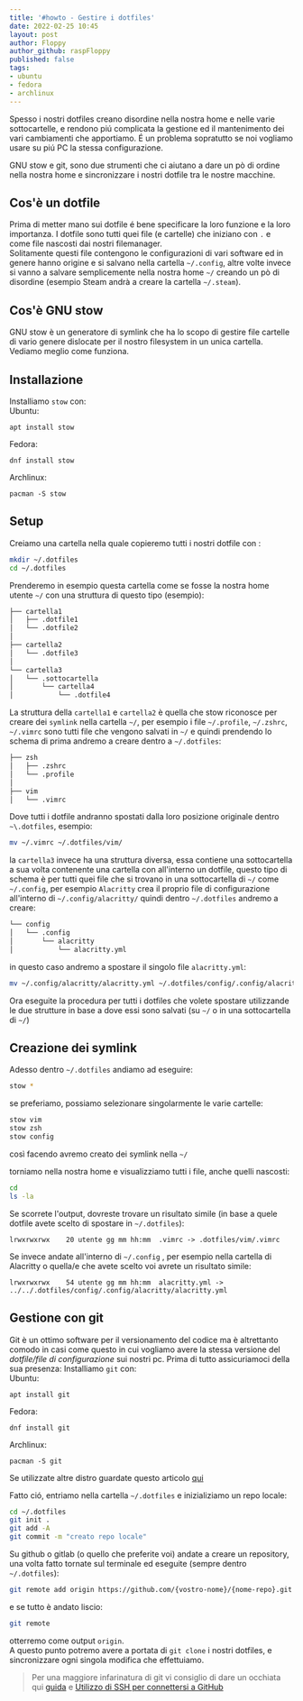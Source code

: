 ```yaml
---
title: '#howto - Gestire i dotfiles' 
date: 2022-02-25 10:45
layout: post 
author: Floppy
author_github: raspFloppy
published: false
tags: 
- ubuntu
- fedora
- archlinux
---
```


Spesso i nostri dotfiles creano disordine nella nostra home e nelle varie sottocartelle, e rendono piú complicata la gestione ed il mantenimento dei vari cambiamenti che apportiamo.
É un problema sopratutto se noi vogliamo usare su piú PC la stessa configurazione.

GNU stow e git,  sono due strumenti che ci aiutano a dare un pò di ordine nella nostra home e sincronizzare i nostri dotfile tra le nostre macchine.


## Cos'è un dotfile
Prima di metter mano sui dotfile é bene specificare la loro funzione e la loro importanza.
I dotfile sono tutti quei file (e cartelle) che iniziano con `.` e come file nascosti dai nostri filemanager. \
Solitamente questi file contengono le configurazioni di vari software ed in genere hanno origine e si salvano nella cartella `~/.config`, altre volte invece si vanno a salvare semplicemente nella nostra home `~/` creando un pò di disordine (esempio Steam andrà a creare la cartella `~/.steam`).


## Cos'è GNU stow
GNU stow è un generatore di symlink che ha lo scopo di gestire file cartelle di vario genere dislocate per il nostro filesystem in un unica cartella.
Vediamo meglio come funziona.

## Installazione
Installiamo `stow` con: \
Ubuntu:
``` 
apt install stow
```
Fedora:
``` 
dnf install stow
```
Archlinux:
``` 
pacman -S stow
```


## Setup
Creiamo una cartella nella quale copieremo tutti i nostri dotfile con :
``` bash
mkdir ~/.dotfiles
cd ~/.dotfiles
``` 

Prenderemo in esempio questa cartella come se fosse la nostra home utente `~/` con una struttura di questo tipo (esempio):
``` bash
├── cartella1
│   ├── .dotfile1
│   └── .dotfile2
│ 
├── cartella2
│   └── .dotfile3
│ 
└── cartella3
│   └── .sottocartella
│       └── cartella4
│           └── .dotfile4
```

La struttura della `cartella1` e `cartella2` è quella che stow riconosce per creare dei `symlink` nella cartella `~/`, per esempio i file `~/.profile`, `~/.zshrc`, `~/.vimrc` 
sono tutti file che vengono salvati in `~/` e quindi prendendo lo schema di prima andremo a creare dentro a `~/.dotfiles`:
``` bash
├── zsh
│   ├── .zshrc
│   └── .profile
│ 
├── vim
│   └── .vimrc
```
Dove tutti i dotfile andranno spostati dalla loro posizione originale dentro `~\.dotfiles`, esempio:
``` bash
mv ~/.vimrc ~/.dotfiles/vim/
```


la `cartella3` invece ha una struttura diversa, essa contiene una sottocartella  a sua volta contenente una cartella con all'interno un dotfile, questo tipo di schema è per
tutti quei file che si trovano in una sottocartella di `~/` come `~/.config`, per esempio `Alacritty` crea il proprio file di configurazione all'interno di `~/.config/alacritty/`
quindi dentro `~/.dotfiles` andremo a creare:
``` bash
└── config
│   └── .config
│       └── alacritty
│           └── alacritty.yml
```
in questo caso andremo a spostare il singolo file `alacritty.yml`:
``` bash
mv ~/.config/alacritty/alacritty.yml ~/.dotfiles/config/.config/alacritty/
```
Ora eseguite la procedura per tutti i dotfiles che volete spostare utilizzande le due strutture in base a dove essi sono salvati (su `~/` o in una sottocartella di `~/`)


## Creazione dei symlink
Adesso dentro `~/.dotfiles` andiamo ad eseguire:
``` bash
stow *
```
 se preferiamo, possiamo selezionare singolarmente le varie cartelle:
``` bash
stow vim
stow zsh
stow config
```
così facendo avremo creato dei symlink nella `~/`


torniamo nella nostra home e visualizziamo tutti i file, anche quelli nascosti:
``` bash
cd 
ls -la
```

Se scorrete l'output, dovreste trovare un risultato simile (in base a quele dotfile avete scelto di spostare in `~/.dotfiles`):
```
lrwxrwxrwx    20 utente gg mm hh:mm  .vimrc -> .dotfiles/vim/.vimrc
```
Se invece andate all'interno di  `~/.config` , per esempio nella cartella di Alacritty o quella/e che avete scelto voi avrete un risultato simile:
```
lrwxrwxrwx    54 utente gg mm hh:mm  alacritty.yml -> ../../.dotfiles/config/.config/alacritty/alacritty.yml
```


## Gestione con git
Git è un ottimo software per il versionamento del codice ma è altrettanto comodo in casi come questo in cui vogliamo avere la stessa versione del _dotfile/file di configurazione_ sui nostri pc.
Prima di tutto assicuriamoci della sua presenza:
Installiamo `git` con: \
Ubuntu:
``` 
apt install git
```
Fedora:
``` 
dnf install git
```
Archlinux:
``` 
pacman -S git
```
Se utilizzate altre distro guardate questo articolo [qui](https://linuxhub.it/articles/howto-installazione-di-git-su-ogni-distribuzione-linux/)



Fatto ció, entriamo nella cartella `~/.dotfiles` e inizializiamo un repo locale:
``` bash
cd ~/.dotfiles
git init .
git add -A
git commit -m "creato repo locale"
```

Su github o gitlab (o quello che preferite voi) andate a creare un repository, una volta fatto tornate sul terminale ed eseguite (sempre dentro `~/.dotfiles`):
``` bash
git remote add origin https://github.com/{vostro-nome}/{nome-repo}.git
```
e se tutto è andato liscio:
``` bash
git remote
```
otterremo come output `origin`. \
A questo punto potremo avere a portata di `git clone` i nostri dotfiles, e sincronizzare ogni singola modifica che effettuiamo.

> Per una maggiore infarinatura di git vi consiglio di dare un occhiata qui  [guida](https://linuxhub.it/articles/howto-git-comprenderlo,-usarlo-e-amarlo/)
> e [Utilizzo di SSH per connettersi a GitHub](https://linuxhub.it/articles/howto-utilizzo-di-ssh-per-connettersi-a-github/)
